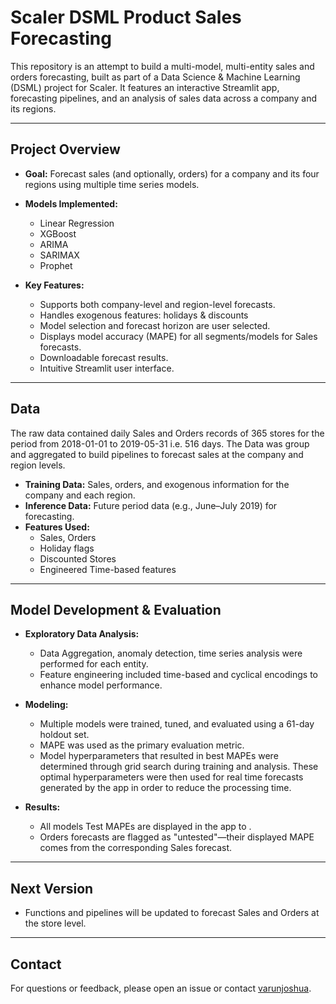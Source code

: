 # Scaler DSML Product Sales Forecasting

This repository is an attempt to build a multi-model, multi-entity sales and orders forecasting, built as part of a Data Science & Machine Learning (DSML) project for Scaler. It features an interactive Streamlit app, forecasting pipelines, and an analysis of sales data across a company and its regions.

---

## Project Overview

- **Goal:** Forecast sales (and optionally, orders) for a company and its four regions using multiple time series models.

- **Models Implemented:**  
  - Linear Regression  
  - XGBoost  
  - ARIMA  
  - SARIMAX  
  - Prophet
 
- **Key Features:**
  - Supports both company-level and region-level forecasts.
  - Handles exogenous features: holidays & discounts
  - Model selection and forecast horizon are user selected.
  - Displays model accuracy (MAPE) for all segments/models for Sales forecasts.
  - Downloadable forecast results.
  - Intuitive Streamlit user interface.

---

## Data

The raw data contained daily Sales and Orders records of 365 stores for the period from 2018-01-01 to 2019-05-31 i.e. 516 days. The Data was group and aggregated to build pipelines to forecast sales at the company and region levels.  

- **Training Data:** Sales, orders, and exogenous information for the company and each region.
- **Inference Data:** Future period data (e.g., June–July 2019) for forecasting.
- **Features Used:**  
  - Sales, Orders  
  - Holiday flags  
  - Discounted Stores  
  - Engineered Time-based features

---

## Model Development & Evaluation

- **Exploratory Data Analysis:**  
  - Data Aggregation, anomaly detection, time series analysis were performed for each entity.
  - Feature engineering included time-based and cyclical encodings to enhance model performance.
 

- **Modeling:**  
  - Multiple models were trained, tuned, and evaluated using a 61-day holdout set.
  - MAPE was used as the primary evaluation metric.
  - Model hyperparameters that resulted in best MAPEs were determined through grid search during training and analysis. These optimal hyperparameters were then used for real time forecasts generated by the app in order to reduce the processing time.  
 
    
- **Results:**  
  - All models Test MAPEs are displayed in the app to .
  - Orders forecasts are flagged as "untested"—their displayed MAPE comes from the corresponding Sales forecast.

---

## Next Version
- Functions and pipelines will be updated to forecast Sales and Orders at the store level. 


---

## Contact

For questions or feedback, please open an issue or contact [varunjoshua](https://github.com/varunjoshua).
